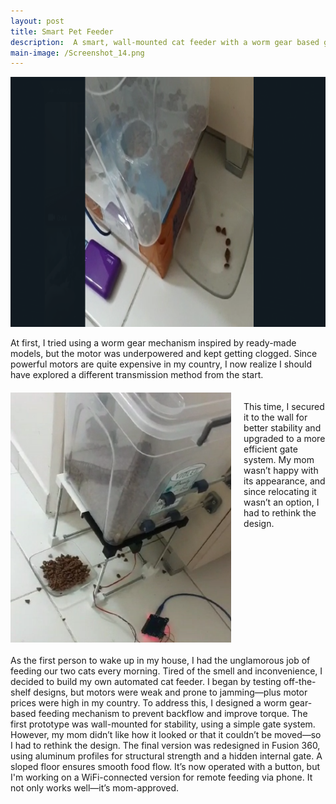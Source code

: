 ```yaml
---
layout: post
title: Smart Pet Feeder
description:  A smart, wall-mounted cat feeder with a worm gear based gate system, designed using Fusion 360. Born out of necessity and a picky cat owner’s aesthetic standards.
main-image: /Screenshot_14.png
---
```


<img src="/_projects/Y.Smart Pet Feeder/Screenshot_12.png" style="height:400px;">

At first, I tried using a worm gear mechanism inspired by ready-made models, but the motor was underpowered and kept getting clogged. Since powerful motors are quite expensive in my country, I now realize I should have explored a different transmission method from the start.


<div style="display: flex; gap: 20px; margin: 20px 0;">
    <img src="/_projects/Y.Smart Pet Feeder/Screenshot_13.png" style="height: 400px;">
    <div>
        <p>This time, I secured it to the wall for better stability and upgraded to a more efficient gate system. My mom wasn’t happy with               its appearance, and since relocating it wasn’t an option, I had to rethink the design.</p>
    </div>
</div>

<style>
  @media (max-width: 768px) {
    div[style*="display: flex"] {
      flex-direction: column; /* Mobilde alt alta sırala */
    }
    div[style*="display: flex"] img {
      height: auto !important; /* Oranları koru */
      width: 100% !important; /* Resmi genişlet */
    }
  }
</style>


As the first person to wake up in my house, I had the unglamorous job of feeding our two cats every morning. Tired of the smell and inconvenience, I decided to build my own automated cat feeder.
I began by testing off-the-shelf designs, but motors were weak and prone to jamming—plus motor prices were high in my country. To address this, I designed a worm gear-based feeding mechanism to prevent backflow and improve torque.
The first prototype was wall-mounted for stability, using a simple gate system. However, my mom didn’t like how it looked or that it couldn’t be moved—so I had to rethink the design.
The final version was redesigned in Fusion 360, using aluminum profiles for structural strength and a hidden internal gate. A sloped floor ensures smooth food flow. It’s now operated with a button, but I'm working on a WiFi-connected version for remote feeding via phone.
It not only works well—it’s mom-approved.
